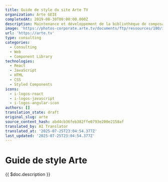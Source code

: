 ```yaml
---
title: Guide de style du site Arte TV
organization: Arte GEIE
completedAt: 2019-08-30T00:00:00.000Z
description: Maintenance et développement de la bibliothèque de composants Arte TV
image: 'https://photos-corporate.arte.tv/documents/ftp/ressources/180/images/logo.png'
url: 'https://arte.tv'
type: consulting
categories:
  - Consulting
  - Web
  - Component Library
technologies:
  - React
  - JavaScript
  - HTML
  - CSS
  - Styled Components
icons:
  - i-logos-react
  - i-logos-javascript
  - i-logos-angular-icon
authors: []
translation_state: draft
original_slug: arte
source_content_hash: abd4cb36feb382ffe0793e200e2158af
translated_by: AI Translator
translated_at: '2025-07-25T23:04:54.377Z'
last_updated: '2025-07-25T23:04:54.377Z'
---
```


# Guide de style Arte

{{ $doc.description }}
